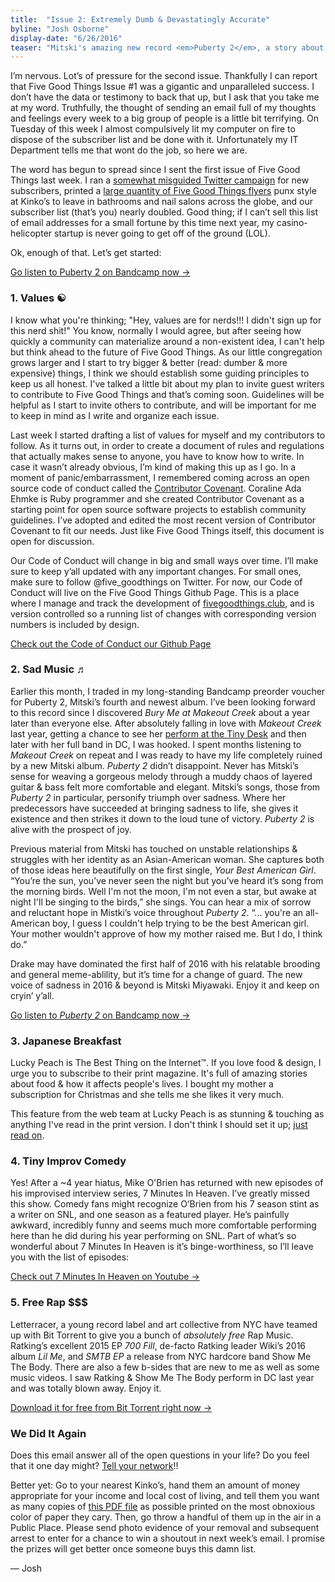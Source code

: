 ```yaml
---
title:  "Issue 2: Extremely Dumb & Devastatingly Accurate"
byline: "Josh Osborne"
display-date: "6/26/2016"
teaser: "Mitski's amazing new record <em>Puberty 2</em>, a story about Denny's & family back home, tiny improv comedy and free rap music."
---
```

I’m nervous. Lot’s of pressure for the second issue. Thankfully I can report that Five Good Things Issue #1 was a gigantic and unparalleled success. I don’t have the data or testimony to back that up, but I ask that you take me at my word. <!--break--> Truthfully, the thought of sending an email full of my thoughts and feelings every week to a big group of people is a little bit terrifying. On Tuesday of this week I almost compulsively lit my computer on fire to dispose of the subscriber list and be done with it.  Unfortunately my IT Department tells me that wont do the job, so here we are.

The word has begun to spread since I sent the first issue of Five Good Things last week. I ran a [somewhat misguided Twitter campaign](http://fivegoodthings.cmail19.com/t/d-l-tklkgl-hultudjhl-r/ "a screenshot of my bad Twitter campaign") for new subscribers, printed a [large quantity of Five Good Things flyers](http://fivegoodthings.cmail19.com/t/d-l-tklkgl-hultudjhl-y/ "Instagram photo of a wrinkled Five Good Things flyer in bright yellow") punx style at Kinko’s to leave in bathrooms and nail salons across the globe, and our subscriber list (that’s you) nearly doubled. Good thing; if I can’t sell this list of email addresses for a small fortune by this time next year, my casino-helicopter startup is never going to get off of the ground (LOL).

Ok, enough of that. Let’s get started:

[Go listen to Puberty 2 on Bandcamp now →](https://mitski.bandcamp.com/album/puberty-2 "Puberty 2 by Mitski on Bandcamp")

### 1. Values ☯

I know what you're thinking; "Hey, values are for nerds!!! I didn't sign up for this nerd shit!" You know, normally I would agree, but after seeing how quickly a community can materialize around a non-existent idea, I can't help but think ahead to the future of Five Good Things. As our little congregation grows larger and I start to try bigger & better (read: dumber & more expensive) things, I think we should establish some guiding principles to keep us all honest. I've talked a little bit about my plan to invite guest writers to contribute to Five Good Things and that’s coming soon. Guidelines will be helpful as I start to invite others to contribute, and will be important for me to keep in mind as I write and organize each issue.

Last week I started drafting a list of values for myself and my contributors to follow. As it turns out, in order to create a document of rules and regulations that actually makes sense to anyone, you have to know how to write. In case it wasn’t already obvious, I’m kind of making this up as I go. In a moment of panic/embarrassment, I remembered coming across an open source code of conduct called the [Contributor Covenant](http://contributor-covenant.org/ "contributor-covenant.org"). Coraline Ada Ehmke is Ruby programmer and she created Contributor Covenant as a starting point for open source software projects to establish community guidelines. I’ve adopted and edited the most recent version of Contributor Covenant to fit our needs. Just like Five Good Things itself, this document is open for discussion.

Our Code of Conduct will change in big and small ways over time. I’ll make sure to keep y’all updated with any important changes. For small ones, make sure to follow @five_goodthings on Twitter. For now, our Code of Conduct will live on the Five Good Things Github Page. This is a place where I manage and track the development of [fivegoodthings.club](http://fivegoodthings.club "the Five Good Things website"), and is version controlled so a running list of changes with corresponding version numbers is included by design.

[Check out the Code of Conduct our Github Page](https://github.com/tinychime/fivegoodthings/blob/master/values.md "our draft code of conduct on Github")


### 2. Sad Music ♬

Earlier this month, I traded in my long-standing Bandcamp preorder voucher for Puberty 2, Mitski’s fourth and newest album. I’ve been looking forward to this record since I discovered <em>Bury Me at Makeout Creek</em> about a year later than everyone else. After absolutely falling in love with <em>Makeout Creek</em> last year, getting a chance to see her [perform at the Tiny Desk](https://www.youtube.com/watch?v=Qw6ybLQxEGw "Mitski's 2015 Tiny Desk Concert Performance on Youtube") and then later with her full band in DC, I was hooked. I spent months listening to <em>Makeout Creek</em> on repeat and I was ready to have my life completely ruined by a new Mitski album. <em>Puberty 2</em> didn’t disappoint. Never has Mitski’s sense for weaving a gorgeous melody through a muddy chaos of layered guitar & bass felt more comfortable and elegant. Mitski’s songs, those from <em>Puberty 2</em> in particular, personify triumph over sadness. Where her predecessors have succeeded at bringing sadness to life, she gives it existence and then strikes it down to the loud tune of victory. <em>Puberty 2</em> is alive with the prospect of joy.

Previous material from Mitski has touched on unstable relationships & struggles with her identity as an Asian-American woman. She captures both of those ideas here beautifully on the first single, <em>Your Best American Girl</em>. “You’re the sun, you’ve never seen the night but you’ve heard it’s song from the morning birds. Well I'm not the moon, I'm not even a star, but awake at night I'll be singing to the birds,” she sings. You can hear a mix of sorrow and reluctant hope in Mistki’s voice throughout <em>Puberty 2</em>. “... you're an all-American boy, I guess I couldn't help trying to be the best American girl. Your mother wouldn't approve of how my mother raised me. But I do, I think do.”

Drake may have dominated the first half of 2016 with his relatable brooding and general meme-ablility, but it’s time for a change of guard. The new voice of sadness in 2016 & beyond is Mitski Miyawaki. Enjoy it and keep on cryin’ y’all.

[Go listen to <em>Puberty 2</em> on Bandcamp now →](https://mitski.bandcamp.com/album/puberty-2 "Puberty 2 by Mitski on Bandcamp")

### 3. Japanese Breakfast

Lucky Peach is The Best Thing on the Internet™. If you love food & design, I urge you to subscribe to their print magazine. It's full of amazing stories about food & how it affects people's lives. I bought my mother a subscription for Christmas and she tells me she likes it very much.

This feature from the web team at Lucky Peach is as stunning & touching as anything I've read in the print version. I don't think I should set it up; [just read on](http://luckypeach.com/breakfast-at-dennys/ "Luckypeach.com").


### 4. Tiny Improv Comedy

Yes! After a ~4 year hiatus, Mike O'Brien has returned with new episodes of his improvised interview series, 7 Minutes In Heaven. I’ve greatly missed this show. Comedy fans might recognize O’Brien from his 7 season stint as a writer on SNL, and one season as a featured player. He’s painfully awkward, incredibly funny and seems much more comfortable performing here than he did during his year performing on SNL. Part of what’s so wonderful about 7 Minutes In Heaven is it’s binge-worthiness, so I’ll leave you with the list of episodes:

[Check out 7 Minutes In Heaven on Youtube →](https://www.youtube.com/playlist?list=PLD8979137EF19CD7A "7 Minutes In Heaven on Youtube")

### 5. Free Rap $$$

Letterracer, a young record label and art collective from NYC have teamed up with Bit Torrent to give you a bunch of *absolutely free* Rap Music. Ratking’s excellent 2015 EP <em>700 Fill</em>, de-facto Ratking leader Wiki’s 2016 album <em>Lil Me</em>, and <em>SMTB EP</em> a release from NYC hardcore band Show Me The Body. There are also a few b-sides that are new to me as well as some music videos. I saw Ratking & Show Me The Body perform in DC last year and was totally blown away. Enjoy it.

[Download it for free from Bit Torrent right now →](https://now.bt.co/bundles/letter-racer "Letter Racer's Bit Torrent Bundle")

### We Did It Again

Does this email answer all of the open questions in your life? Do you feel that it one day might? [Tell your network](https://twitter.com/intent/tweet?text=Insert%20your%20message%20of%20devotion%20and%20appreciation%20here.%20%40five_goodthings%20fivegoodthings.club&source=clicktotweet&related=clicktotweet "Click this link to send a tweet of gratitude and loyalty")!!

Better yet: Go to your nearest Kinko’s, hand them an amount of money appropriate for your income and local cost of living, and tell them you want as many copies of [this PDF file](http://fivegoodthings.club/images/email/handbill.pdf "a flyer for you to plaster across the wall of your high school") as possible printed on the most obnoxious color of paper they cary. Then, go throw a handful of them up in the air in a Public Place. Please send photo evidence of your removal and subsequent arrest to enter for a chance to win a shoutout in next week’s email. I promise the prizes will get better once someone buys this damn list.

— Josh
